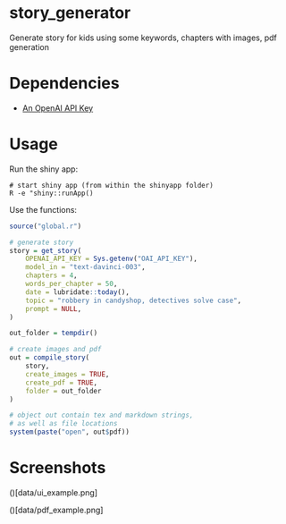 # story_generator
Generate story for kids using some keywords, chapters with images, pdf generation

# Dependencies

 - [An OpenAI API Key](https://elephas.app/blog/how-to-create-openai-api-keys-cl5c4f21d281431po7k8fgyol0)


# Usage

Run the shiny app:

```
# start shiny app (from within the shinyapp folder)
R -e "shiny::runApp()
```

Use the functions:

```r
source("global.r")

# generate story
story = get_story(
    OPENAI_API_KEY = Sys.getenv("OAI_API_KEY"),
    model_in = "text-davinci-003",
    chapters = 4,
    words_per_chapter = 50,
    date = lubridate::today(),
    topic = "robbery in candyshop, detectives solve case",
    prompt = NULL,
)

out_folder = tempdir()

# create images and pdf
out = compile_story(
    story,
    create_images = TRUE,
    create_pdf = TRUE,
    folder = out_folder
)

# object out contain tex and markdown strings,
# as well as file locations
system(paste("open", out$pdf))
``` 

# Screenshots 

()[data/ui_example.png]

()[data/pdf_example.png]